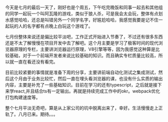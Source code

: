 今天是七月的最后一天了，刚好也是个周五，下午吃完晚饭和同事一起去和其他组的同学一起玩一个叫阿瓦隆的游戏，类似于狼人杀，可是我会太会玩，整体有点划水感觉哈哈，还总是叫错另外一个同学名字，好尴尬哈哈，我感觉我要是记不住一起玩的人的名字都有点晚上白玩这个游戏了。

七月份整体来说还是偏比较平淡吧，工作正式开始进入节奏了，不过还有很多东西还是不太了解慢慢在项目开发中去了解吧。这个月主要是学习了极客时间的现代浏览器原理的专栏，主要讲浏览器运行原理，V8引擎等等，因为我感觉这种算是比较基础，对于一个前端开发者来说比较基础的知识。而且确实专栏质量比较高，所以就一直在看还没有看完。

目前比较紧要的事情就是准备下周的分享，主要讲前端自动化测试之集成测试，然后这个月由于业务比较忙，然后一直在埋头看浏览器的课，也没有什么实质的输出内容，主要是补充了一些基础知识。目前在学习的还有typescript，之后就是接下来学react,并且结合ts有一定输出。再就是持续完成工作中的okr。webpack优化打包构建速度等。

整个七月平淡无奇吧，算是从上家公司的坑中脱离出来了，幸好。生活慢慢走上正轨了。八月已来。期待。。。
